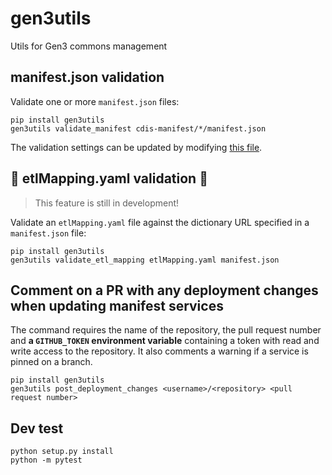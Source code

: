 # gen3utils

Utils for Gen3 commons management

## manifest.json validation

Validate one or more `manifest.json` files:
```
pip install gen3utils
gen3utils validate_manifest cdis-manifest/*/manifest.json
```

The validation settings can be updated by modifying [this file](gen3utils/manifest/validation_config.yaml).

## :construction: etlMapping.yaml validation :construction:

> This feature is still in development!

Validate an `etlMapping.yaml` file against the dictionary URL specified in a `manifest.json` file:
```
pip install gen3utils
gen3utils validate_etl_mapping etlMapping.yaml manifest.json
```

## Comment on a PR with any deployment changes when updating manifest services

The command requires the name of the repository, the pull request number and **a `GITHUB_TOKEN` environment variable** containing a token with read and write access to the repository. It also comments a warning if a service is pinned on a branch.
```
pip install gen3utils
gen3utils post_deployment_changes <username>/<repository> <pull request number>
```

## Dev test

```
python setup.py install
python -m pytest
```
